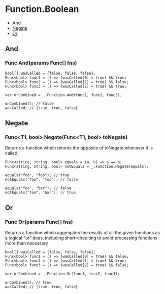 # Function.Boolean

- [And](#and)
- [Negate](#negate)
- [Or](#or)

## And

### Func<bool> And(params Func<bool>[] fns)
```
bool[] wasCalled = {false, false, false};
Func<bool> func1 = () => (wasCalled[0] = true) && true;
Func<bool> func2 = () => (wasCalled[1] = true) && false;
Func<bool> func3 = () => (wasCalled[2] = true) && true;

var orCombined = _.Function.And(func1, func2, func3);

onCombined(); // false
wasCalled; // {true, true, false}
```

## Negate

### Func\<T1, bool\> Negate(Func<T1, bool> toNegate)
Returns a function which returns the opposite of toNegate whenever it is called;
```
Func<string, string, bool> equals = (a, b) => a == b;
Func<string, string, bool> notEquals = _.Function.Negate(equals);

equals("foo", "foo"); // true
notEquals("foo", "foo"); // false

equals("foo", "bar"); // false
notEquals("foo", "bar"); // true
```

## Or

### Func<bool> Or(params Func<bool>[] fns)
Returns a function which aggregates the results of all the given functions as a logical "or" does, including short-circuiting to avoid processing functions more than necessary
```
bool[] wasCalled = {false, false, false};
Func<bool> func1 = () => (wasCalled[0] = true) && false;
Func<bool> func2 = () => (wasCalled[1] = true) && true;
Func<bool> func3 = () => (wasCalled[2] = true) && false;

var orCombined = _.Function.Or(func1, func2, func3);

onCombined(); // true
wasCalled; // {true, true, false}
```
